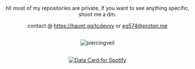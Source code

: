 <div align="center">
hi! most of my repositories are private, if you want to see anything specific, shoot me a dm.

contact @ https://haunt.gg/tcdevvv or eg574@proton.me

## 

<p align="center"> <img src="https://count.getloli.com/@piercingveil?name=piercingveil&theme=rule34&padding=7&offset=0&align=top&scale=1&pixelated=1&darkmode=auto" alt="piercingveil" /> </p>

##

<a href="https://data-card-for-spotify.herokuapp.com/card?user_id=0mumugfqrqzvwo75wqwmga03k">
  <img src="https://data-card-for-spotify.herokuapp.com/api/card?user_id=0mumugfqrqzvwo75wqwmga03k" alt="Data Card for Spotify">
</a>

##
